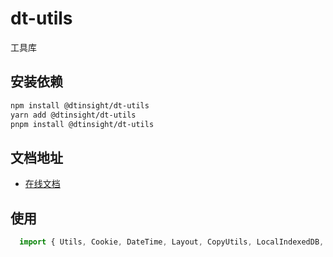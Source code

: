 # dt-utils
工具库
## 安装依赖
```bash
npm install @dtinsight/dt-utils
yarn add @dtinsight/dt-utils
pnpm install @dtinsight/dt-utils
```
## 文档地址  
  - [在线文档](https://dtstack.github.io/dt-utils/)
  
## 使用

````js
  import { Utils, Cookie, DateTime, Layout, CopyUtils, LocalIndexedDB, LocalDB } from '@dtinsight/dt-utils';
````

